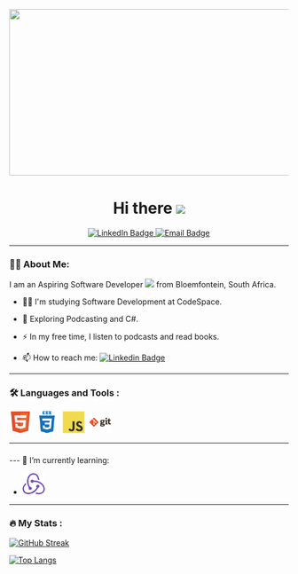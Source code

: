 <div id="header" align="center">
  <div align="center">
  <img src="https://media.giphy.com/media/dWesBcTLavkZuG35MI/giphy.gif" width="600" height="300"/>
</div>
  <h1>
  Hi there
  <img src="https://media.giphy.com/media/hvRJCLFzcasrR4ia7z/giphy.gif" width="30px"/>
</h1>
  <div id="badges">
    <a href="https://www.linkedin.com/in/katlego-maphango/">
      <img src="https://img.shields.io/badge/LinkedIn-blue?style=for-the-badge&logo=linkedin&logoColor=white" alt="LinkedIn Badge"/>
    </a>
    <a href="mailto:mphangokatlego08@gmail.com">
      <img src="https://img.shields.io/badge/Gmail-D14836?style=for-the-badge&logo=gmail&logoColor=white" alt="Email Badge"/>
    </a>
  </div>
</div>

---


### 👨‍💻 About Me:
I am an Aspiring Software Developer <img src="https://media.giphy.com/media/WUlplcMpOCEmTGBtBW/giphy.gif" width="30"> from Bloemfontein, South Africa.

- 🧑‍🎓 I'm studying Software Development at CodeSpace.

- 🌱 Exploring Podcasting and C#.

- ⚡ In my free time, I listen to podcasts and read books.

- 📫 How to reach me: [![Linkedin Badge](https://img.shields.io/badge/-kakbar-blue?style=flat&logo=Linkedin&logoColor=white)](https://www.linkedin.com/in/katlego-maphango/)


---

### :hammer_and_wrench: Languages and Tools :
<div>
  <img src="https://github.com/devicons/devicon/blob/master/icons/html5/html5-original.svg" title="HTML5" alt="HTML" width="40" height="40"/>&nbsp;
  <img src="https://github.com/devicons/devicon/blob/master/icons/css3/css3-plain-wordmark.svg"  title="CSS3" alt="CSS" width="40" height="40"/>&nbsp;
  <img src="https://github.com/devicons/devicon/blob/master/icons/javascript/javascript-original.svg" title="JavaScript" alt="JavaScript" width="40" height="40"/>&nbsp;
  <img src="https://github.com/devicons/devicon/blob/master/icons/git/git-original-wordmark.svg" title="Git" **alt="Git" width="40" height="40"/>&nbsp;
</div>

---

### 

--- 🌱 I’m currently learning:
- <img src="https://github.com/devicons/devicon/blob/master/icons/redux/redux-original.svg" title="Redux" atl="redux" width="40" height="40" />


---

### :fire: My Stats :

[![GitHub Streak](http://github-readme-streak-stats.herokuapp.com?user=katlegomaphango&theme=transparent&border_radius=5&exclude_days=Sun)](https://git.io/streak-stats)

[![Top Langs](https://github-readme-stats.vercel.app/api/top-langs/?username=katlegomaphango&layout=compact&theme=vision-friendly-dark)](https://github.com/anuraghazra/github-readme-stats)



<!--
**katlegomaphango/katlegomaphango** is a ✨ _special_ ✨ repository because its `README.md` (this file) appears on your GitHub profile.

Here are some ideas to get you started:

- 🔭 I’m currently working on ...
- 🌱 I’m currently learning ...
- 👯 I’m looking to collaborate on ...
- 🤔 I’m looking for help with ...
- 💬 Ask me about ...
- 📫 How to reach me: ...
- 😄 Pronouns: ...
- ⚡ Fun fact: ...
-->

